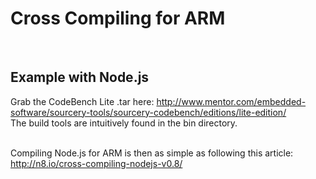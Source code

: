 # Cross Compiling for ARM
<br />

## __Example with Node.js__

Grab the CodeBench Lite .tar here:
http://www.mentor.com/embedded-software/sourcery-tools/sourcery-codebench/editions/lite-edition/  
The build tools are intuitively found in the bin directory.  
<br />

Compiling Node.js for ARM is then as simple as following this article:
http://n8.io/cross-compiling-nodejs-v0.8/
